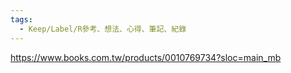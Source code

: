 ```yaml
---
tags:
  - Keep/Label/R參考、想法、心得、筆記、紀錄
---
```


https://www.books.com.tw/products/0010769734?sloc=main_mb